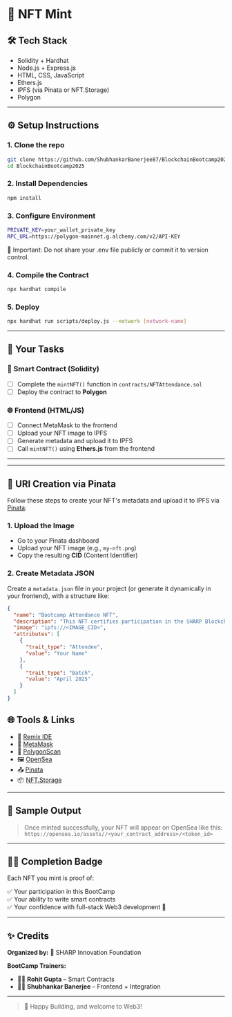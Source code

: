 # 🚀 NFT Mint

## 🛠️ Tech Stack

- Solidity + Hardhat
- Node.js + Express.js
- HTML, CSS, JavaScript
- Ethers.js
- IPFS (via Pinata or NFT.Storage)
- Polygon 

---

## ⚙️ Setup Instructions

### 1. Clone the repo

```bash
git clone https://github.com/ShubhankarBanerjee87/BlockchainBootcamp2025.git
cd BlockchainBootcamp2025
```

### 2. Install Dependencies

```bash
npm install 
```

### 3. Configure Environment

```bash
PRIVATE_KEY=your_wallet_private_key
RPC_URL=https://polygon-mainnet.g.alchemy.com/v2/API-KEY
```

🔐 Important: Do not share your .env file publicly or commit it to version control.

### 4. Compile the Contract

```bash
npx hardhat compile
```

### 5. Deploy

```bash
npx hardhat run scripts/deploy.js --network [network-name]
```

---

## 🧠 Your Tasks

### 📄 Smart Contract (Solidity)

- [ ] Complete the `mintNFT()` function in `contracts/NFTAttendance.sol`
- [ ] Deploy the contract to **Polygon**

### 🌐 Frontend (HTML/JS)

- [ ] Connect MetaMask to the frontend
- [ ] Upload your NFT image to IPFS
- [ ] Generate metadata and upload it to IPFS
- [ ] Call `mintNFT()` using **Ethers.js** from the frontend

---

---

## 🔗 URI Creation via Pinata

Follow these steps to create your NFT's metadata and upload it to IPFS via [Pinata](https://pinata.cloud):

### 1. Upload the Image
- Go to your Pinata dashboard
- Upload your NFT image (e.g., `my-nft.png`)
- Copy the resulting **CID** (Content Identifier)

### 2. Create Metadata JSON
Create a `metadata.json` file in your project (or generate it dynamically in your frontend), with a structure like:

```json
{
  "name": "Bootcamp Attendance NFT",
  "description": "This NFT certifies participation in the SHARP Blockchain Bootcamp",
  "image": "ipfs://<IMAGE_CID>",
  "attributes": [
    {
      "trait_type": "Attendee",
      "value": "Your Name"
    },
    {
      "trait_type": "Batch",
      "value": "April 2025"
    }
  ]
}
```

## 🌐 Tools & Links

- 🔧 [Remix IDE](https://remix.ethereum.org/)
- 🦊 [MetaMask](https://metamask.io/)
- 🔎 [PolygonScan](https://polygonscan.com/)
- 🖼️ [OpenSea ](https://opensea.io/)
- 📤 [Pinata](https://www.pinata.cloud/)
- 📦 [NFT.Storage](https://nft.storage/)

---

## 📸 Sample Output

> Once minted successfully, your NFT will appear on OpenSea  like this:
> `https://opensea.io/assets//<your_contract_address>/<token_id>`

---

## 👨‍🎓 Completion Badge

Each NFT you mint is proof of:

✅ Your participation in this BootCamp  
✅ Your ability to write smart contracts  
✅ Your confidence with full-stack Web3 development 🚀

---

## ✨ Credits

**Organized by:** 🎯 SHARP Innovation Foundation

**BootCamp Trainers:**

- 👨‍🏫 **Rohit Gupta** – Smart Contracts  
- 👨‍💻 **Shubhankar Banerjee** – Frontend + Integration

---

> 🚀 Happy Building, and welcome to Web3!

